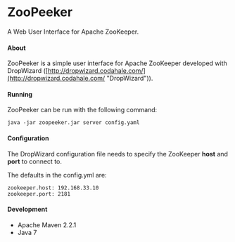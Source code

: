 ZooPeeker
=========

A Web User Interface for Apache ZooKeeper.

#### About
ZooPeeker is a simple user interface for Apache ZooKeeper developed with DropWizard ([http://dropwizard.codahale.com/](http://dropwizard.codahale.com/ "DropWizard")).

#### Running
ZooPeeker can be run with the following command:

    java -jar zoopeeker.jar server config.yaml

#### Configuration
The DropWizard configuration file needs to specify the ZooKeeper **host** and **port** to connect to.

The defaults in the config.yml are:

    zookeeper.host: 192.168.33.10
    zookeeper.port: 2181


#### Development

* Apache Maven 2.2.1
* Java 7

